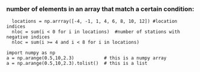 ### number of elements in an array that match a certain condition:
```
  locations = np.arrray([-4, -1, 1, 4, 6, 8, 10, 12]) #location indices
  nloc = sum(i < 0 for i in locations)  #number of stations with negative indices
  nloc = sum(i >= 4 and i < 8 for i in locations)
```

```
import numpy as np
a = np.arange(0.5,10,2.3)           # this is a numpy array
a = np.arange(0.5,10,2.3).tolist()  # this is a list
```